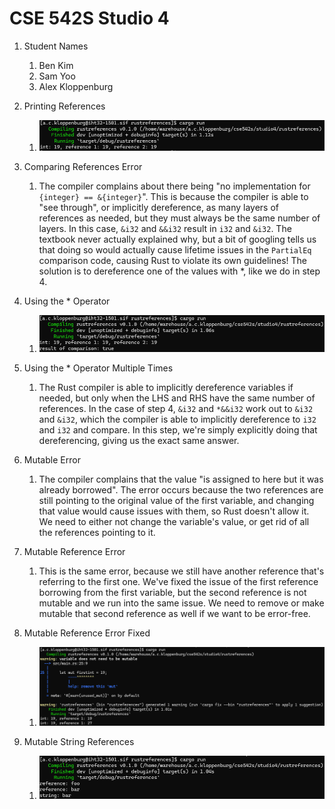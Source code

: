 # CSE 542S Studio 4

1. Student Names
    1. Ben Kim
    2. Sam Yoo
    3. Alex Kloppenburg

2. Printing References
    1. ![step 2 answer](images/step2.png)

3. Comparing References Error
    1. The compiler complains about there being "no implementation for `{integer} == &{integer}`".  This is because the compiler is able to "see through", or implicitly dereference, as many layers of references as needed, but they must always be the same number of layers.  In this case, `&i32` and `&&i32` result in `i32` and `&i32`.  The textbook never actually explained why, but a bit of googling tells us that doing so would actually cause lifetime issues in the `PartialEq` comparison code, causing Rust to violate its own guidelines!  The solution is to dereference one of the values with *, like we do in step 4.

4. Using the * Operator
    1. ![step 4 answer](images/step4.png)

5. Using the * Operator Multiple Times
    1. The Rust compiler is able to implicitly dereference variables if needed, but only when the LHS and RHS have the same number of references.  In the case of step 4, `&i32` and `*&&i32` work out to `&i32` and `&i32`, which the compiler is able to implicitly dereference to `i32` and `i32` and compare.  In this step, we're simply explicitly doing that dereferencing, giving us the exact same answer.

6. Mutable Error
    1. The compiler complains that the value "is assigned to here but it was already borrowed".  The error occurs because the two references are still pointing to the original value of the first variable, and changing that value would cause issues with them, so Rust doesn't allow it.  We need to either not change the variable's value, or get rid of all the references pointing to it.

7. Mutable Reference Error
    1. This is the same error, because we still have another reference that's referring to the first one.  We've fixed the issue of the first reference borrowing from the first variable, but the second reference is not mutable and we run into the same issue.  We need to remove or make mutable that second reference as well if we want to be error-free.

8. Mutable Reference Error Fixed
    1. ![step 8 answer](images/step8.png)

9. Mutable String References
    1. ![step 9 answer](images/step9.png)
